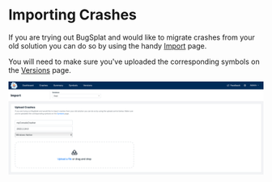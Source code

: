 # Importing Crashes

If you are trying out BugSplat and would like to migrate crashes from your old solution you can do so by using the handy [Import](https://app.bugsplat.com/v2/import) page.

You will need to make sure you've uploaded the corresponding symbols on the [Versions](https://app.bugsplat.com/v2/versions?database=Fred) page.

![Upload Minidump Files to BugSplat](<../../.gitbook/assets/image (1) (1).png>)
